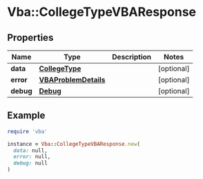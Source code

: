 # Vba::CollegeTypeVBAResponse

## Properties

| Name | Type | Description | Notes |
| ---- | ---- | ----------- | ----- |
| **data** | [**CollegeType**](CollegeType.md) |  | [optional] |
| **error** | [**VBAProblemDetails**](VBAProblemDetails.md) |  | [optional] |
| **debug** | [**Debug**](Debug.md) |  | [optional] |

## Example

```ruby
require 'vba'

instance = Vba::CollegeTypeVBAResponse.new(
  data: null,
  error: null,
  debug: null
)
```

